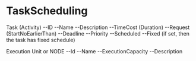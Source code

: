 # TaskScheduling

Task (Activity)
--ID
--Name
--Description
--TimeCost (Duration)
--Request (StartNoEarlierThan)
--Deadline 
--Priority
--Scheduled 
--Fixed (if set, then the task has fixed schedule)

Execution Unit or NODE
--Id
--Name
--ExecutionCapacity
--Description

